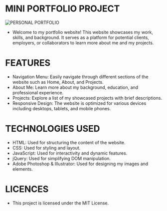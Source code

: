 # MINI PORTFOLIO PROJECT

![PERSONAL PORTFOLIO](./screenshot2024.png)

- Welcome to my portfolio website! This website showcases my work, skills, and background. It serves as a platform for potential clients, employers, or collaborators to learn more about me and my projects.

# FEATURES

- Navigation Menu: Easily navigate through different sections of the website such as Home, About, and Projects.
- About Me: Learn more about my background, education, and professional experience.
- Projects: Explore a list of my showcased projects with brief descriptions.
- Responsive Design: The website is optimized for various devices including desktops, tablets, and mobile phones.

# TECHNOLOGIES USED

- HTML: Used for structuring the content of the website.
- CSS: Used for styling and layout.
- JavaScript: Used for interactivity and dynamic features.
- jQuery: Used for simplifying DOM manipulation.
- Adobe Photoshop & Illustrator: Used for designing my images and elements.

# LICENCES

- This project is licensed under the MIT License.
